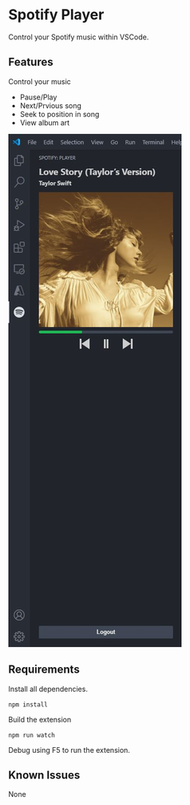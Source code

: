 # Spotify Player

Control your Spotify music within VSCode.

## Features

Control your music

-   Pause/Play
-   Next/Prvious song
-   Seek to position in song
-   View album art

![Preview](media/Preview.JPG)

## Requirements

Install all dependencies.

```
npm install
```

Build the extension

```
npm run watch
```

Debug using F5 to run the extension.

## Known Issues

None
